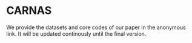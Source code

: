 # CARNAS

We provide the datasets and core codes of our paper in the anonymous link.
It will be updated continously until the final version.
